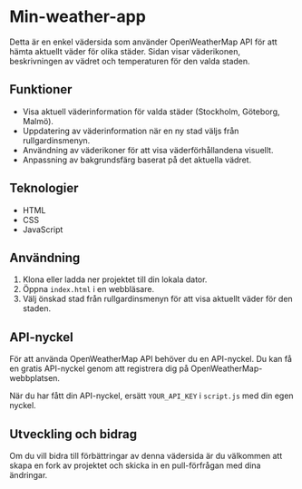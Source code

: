 # Min-weather-app

Detta är en enkel vädersida som använder OpenWeatherMap API för att hämta aktuellt väder för olika städer. Sidan visar väderikonen, beskrivningen av vädret och temperaturen för den valda staden.

## Funktioner

- Visa aktuell väderinformation för valda städer (Stockholm, Göteborg, Malmö).
- Uppdatering av väderinformation när en ny stad väljs från rullgardinsmenyn.
- Användning av väderikoner för att visa väderförhållandena visuellt.
- Anpassning av bakgrundsfärg baserat på det aktuella vädret.

## Teknologier

- HTML
- CSS
- JavaScript

## Användning

1. Klona eller ladda ner projektet till din lokala dator.
2. Öppna `index.html` i en webbläsare.
3. Välj önskad stad från rullgardinsmenyn för att visa aktuellt väder för den staden.

## API-nyckel

För att använda OpenWeatherMap API behöver du en API-nyckel. Du kan få en gratis API-nyckel genom att registrera dig på OpenWeatherMap-webbplatsen.

När du har fått din API-nyckel, ersätt `YOUR_API_KEY` i `script.js` med din egen nyckel.

## Utveckling och bidrag

Om du vill bidra till förbättringar av denna vädersida är du välkommen att skapa en fork av projektet och skicka in en pull-förfrågan med dina ändringar.
